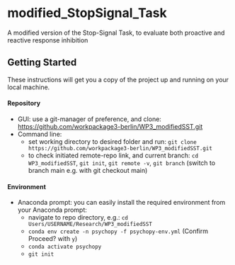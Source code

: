 # modified_StopSignal_Task
 A modified version of the Stop-Signal Task, to evaluate both proactive and reactive response inhibition


## Getting Started

These instructions will get you a copy of the project up and running on your local machine. 

#### Repository
* GUI: use a git-manager of preference, and clone: https://github.com/workpackage3-berlin/WP3_modifiedSST.git
* Command line:
    - set working directory to desired folder and run: ```git clone https://github.com/workpackage3-berlin/WP3_modifiedSST.git```
    - to check initiated remote-repo link, and current branch: ```cd WP3_modifiedSST```, ```git init```, ```git remote -v```, ```git branch``` (switch to branch main e.g. with git checkout main)

#### Environment
* Anaconda prompt: you can easily install the required environment from your Anaconda prompt:
    - navigate to repo directory, e.g.: ```cd Users/USERNAME/Research/WP3_modifiedSST```
    - ```conda env create -n psychopy -f psychopy-env.yml``` (Confirm Proceed? with ```y```)
    - ```conda activate psychopy```
    - ```git init```
